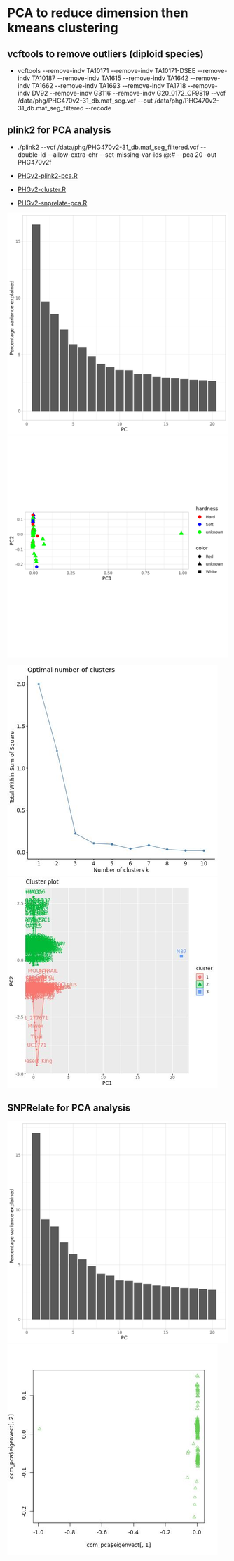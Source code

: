 # PCA to reduce dimension then kmeans clustering

## vcftools to remove outliers (diploid species)
- vcftools --remove-indv TA10171 --remove-indv TA10171-DSEE --remove-indv TA10187 --remove-indv TA1615 --remove-indv TA1642 --remove-indv TA1662 --remove-indv TA1693 --remove-indv TA1718 --remove-indv DV92 --remove-indv G3116 --remove-indv G20_0172_CF9819 --vcf /data/phg/PHG470v2-31_db.maf_seg.vcf --out /data/phg/PHG470v2-31_db.maf_seg_filtered --recode

## plink2 for PCA analysis

- ./plink2 --vcf /data/phg/PHG470v2-31_db.maf_seg_filtered.vcf --double-id --allow-extra-chr --set-missing-var-ids @:# --pca 20 -out PHG470v2f

- [PHGv2-plink2-pca.R](https://github.com/TriticeaeToolbox/PHGv2/blob/main/cluster/PHGv2-plink2-pca.R)
- [PHGv2-cluster.R](https://github.com/TriticeaeToolbox/PHGv2/blob/main/cluster/PHGv2-cluster.R)
- [PHGv2-snprelate-pca.R](https://github.com/TriticeaeToolbox/PHGv2/blob/main/cluster/PHGv2-snprelate-pca.R)

![plink2 var](https://github.com/TriticeaeToolbox/PHGv2/blob/main/cluster/plink2-PHG470v2f-var.jpg)
![plink2 PCA](https://github.com/TriticeaeToolbox/PHGv2/blob/main/cluster/plink2-PHG470v2f-pca.jpg)

![pick number of clusters](https://github.com/TriticeaeToolbox/PHGv2/blob/main/cluster/kmeans-phg470v2f.jpg)
![cluster using kmeans](https://github.com/TriticeaeToolbox/PHGv2/blob/main/cluster/cluster-phg470v2f.jpg)

## SNPRelate for PCA analysis

![SNPRelate var](https://github.com/TriticeaeToolbox/PHGv2/blob/main/cluster/PHG470v2f-snprelate-var.jpg)
![SNPRelate PCA](https://github.com/TriticeaeToolbox/PHGv2/blob/main/cluster/snprelate-pca.jpg)
